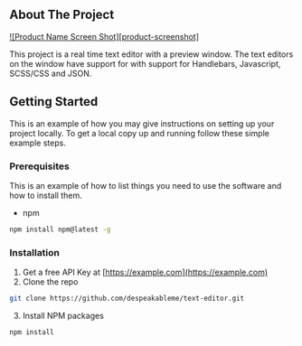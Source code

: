 ## About The Project

[![Product Name Screen Shot][product-screenshot]](/src/assets/main_page.png)

This project is a real time text editor with a preview window. The text editors on the window have support for with support for Handlebars, Javascript, SCSS/CSS and JSON.

## Getting Started

This is an example of how you may give instructions on setting up your project locally.
To get a local copy up and running follow these simple example steps.

### Prerequisites

This is an example of how to list things you need to use the software and how to install them.
* npm
```sh
npm install npm@latest -g
```

### Installation

1. Get a free API Key at [https://example.com](https://example.com)
2. Clone the repo
```sh
git clone https://github.com/despeakableme/text-editor.git
```
3. Install NPM packages
```sh
npm install